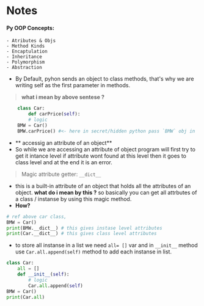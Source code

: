 # Notes 
#### Py OOP Concepts:
    - Atributes & Objs
    - Method Kinds
    - Encaptulation
    - Inheritance
    - Polymorphism
    - Abstraction

- By Default, pyhon sends an object to class methods, that's why we are writing self as the first parameter in methods.

> **what i mean by above sentese ?**
```py 
    class Car:
        def carPrice(self):
        # logic
    BMW = Car()
    BMW.carPrice() #<- here in secret/hidden python pass `BMW` obj in `self` arg that's why it is fixed at 1st position. It was  ok if you call iy by other names but python will always pass the obj of class in 1st position. and it is suggested to not mess with conventions 

```
- ** accessig an attribute of an object**
- So while we are accessing an attribute of object program will first try to get it intance level if attribute wont found at this level then it goes to class level and at the end it is an error.

> Magic attribute getter: `__dict__`
- this is a built-in attribute of an object that holds all the attributes of an object. **what do i mean by this ?** so basically you can get all attrbutes of a class / instanse by using this magic method. 
- **How?**
```py
# ref above car class,
BMW = Car()
print(BMW.__dict__) # this gives instase level attributes
print(Car.__dict__) # this gives class level attributes
```

- to store all instanse in a list we need `all= []` var and in `__init__` method use `Car.all.append(self)` method to add each instanse in list.

```py
class Car:
    all = []
    def __init__(self):
        # logic
        Car.all.append(self)
BMW = Car()
print(Car.all)
```